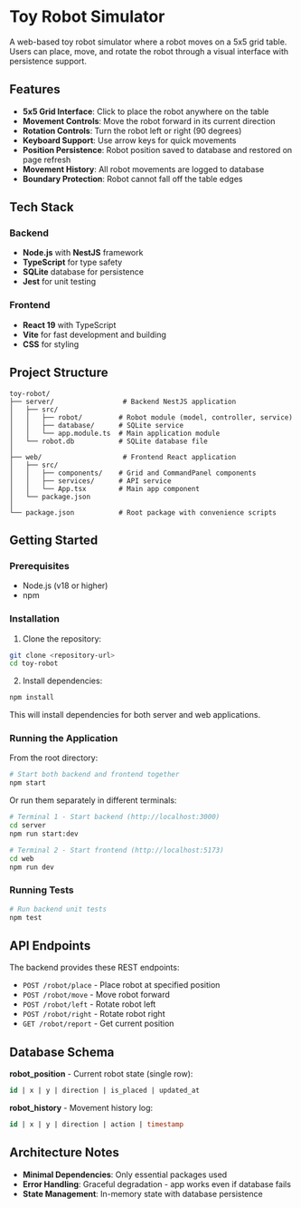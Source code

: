 # Toy Robot Simulator

A web-based toy robot simulator where a robot moves on a 5x5 grid table. Users can place, move, and rotate the robot through a visual interface with persistence support.

## Features

- **5x5 Grid Interface**: Click to place the robot anywhere on the table
- **Movement Controls**: Move the robot forward in its current direction
- **Rotation Controls**: Turn the robot left or right (90 degrees)
- **Keyboard Support**: Use arrow keys for quick movements
- **Position Persistence**: Robot position saved to database and restored on page refresh
- **Movement History**: All robot movements are logged to database
- **Boundary Protection**: Robot cannot fall off the table edges

## Tech Stack

### Backend
- **Node.js** with **NestJS** framework
- **TypeScript** for type safety
- **SQLite** database for persistence
- **Jest** for unit testing

### Frontend
- **React 19** with TypeScript
- **Vite** for fast development and building
- **CSS** for styling

## Project Structure

```
toy-robot/
├── server/                 # Backend NestJS application
│   ├── src/
│   │   ├── robot/         # Robot module (model, controller, service)
│   │   ├── database/      # SQLite service
│   │   └── app.module.ts  # Main application module
│   └── robot.db           # SQLite database file
│
├── web/                    # Frontend React application
│   ├── src/
│   │   ├── components/    # Grid and CommandPanel components
│   │   ├── services/      # API service
│   │   └── App.tsx        # Main app component
│   └── package.json
│
└── package.json           # Root package with convenience scripts
```

## Getting Started

### Prerequisites
- Node.js (v18 or higher)
- npm

### Installation

1. Clone the repository:
```bash
git clone <repository-url>
cd toy-robot
```

2. Install dependencies:
```bash
npm install
```

This will install dependencies for both server and web applications.

### Running the Application

From the root directory:

```bash
# Start both backend and frontend together
npm start
```

Or run them separately in different terminals:

```bash
# Terminal 1 - Start backend (http://localhost:3000)
cd server
npm run start:dev

# Terminal 2 - Start frontend (http://localhost:5173)
cd web
npm run dev
```

### Running Tests

```bash
# Run backend unit tests
npm test
```

## API Endpoints

The backend provides these REST endpoints:

- `POST /robot/place` - Place robot at specified position
- `POST /robot/move` - Move robot forward
- `POST /robot/left` - Rotate robot left
- `POST /robot/right` - Rotate robot right
- `GET /robot/report` - Get current position

## Database Schema

**robot_position** - Current robot state (single row):
```sql
id | x | y | direction | is_placed | updated_at
```

**robot_history** - Movement history log:
```sql
id | x | y | direction | action | timestamp
```

## Architecture Notes

- **Minimal Dependencies**: Only essential packages used
- **Error Handling**: Graceful degradation - app works even if database fails
- **State Management**: In-memory state with database persistence


